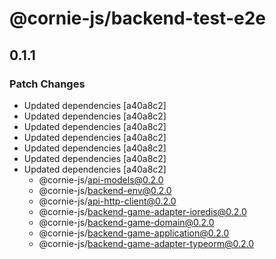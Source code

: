 # @cornie-js/backend-test-e2e

## 0.1.1

### Patch Changes

- Updated dependencies [a40a8c2]
- Updated dependencies [a40a8c2]
- Updated dependencies [a40a8c2]
- Updated dependencies [a40a8c2]
- Updated dependencies [a40a8c2]
- Updated dependencies [a40a8c2]
- Updated dependencies [a40a8c2]
  - @cornie-js/api-models@0.2.0
  - @cornie-js/backend-env@0.2.0
  - @cornie-js/api-http-client@0.2.0
  - @cornie-js/backend-game-adapter-ioredis@0.2.0
  - @cornie-js/backend-game-domain@0.2.0
  - @cornie-js/backend-game-application@0.2.0
  - @cornie-js/backend-game-adapter-typeorm@0.2.0
